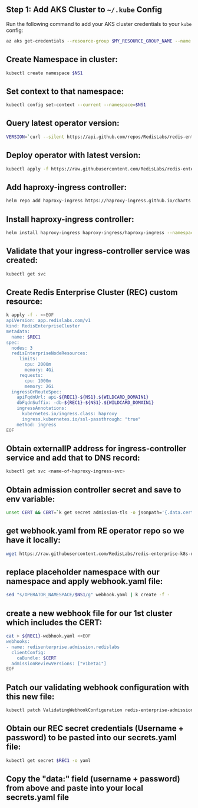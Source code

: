 ## Step 1: Add AKS Cluster to `~/.kube` Config
Run the following command to add your AKS cluster credentials to your `kube` config:

```bash
az aks get-credentials --resource-group $MY_RESOURCE_GROUP_NAME --name <name-of-AKS-cluster>
```

## Create Namespace in cluster:
```bash
kubectl create namespace $NS1
```

## Set context to that namespace:
```bash
kubectl config set-context --current --namespace=$NS1
```

## Query latest operator version:
```bash
VERSION=`curl --silent https://api.github.com/repos/RedisLabs/redis-enterprise-k8s-docs/releases/latest | grep tag_name | awk -F'"' '{print $4}'`
```

## Deploy operator with latest version:
```bash
kubectl apply -f https://raw.githubusercontent.com/RedisLabs/redis-enterprise-k8s-docs/$VERSION/bundle.yaml
```

## Add haproxy-ingress controller:
```bash
helm repo add haproxy-ingress https://haproxy-ingress.github.io/charts
```

## Install haproxy-ingress controller:
```bash
helm install haproxy-ingress haproxy-ingress/haproxy-ingress --namespace $NS1
```

## Validate that your ingress-controller service was created:
```bash
kubectl get svc
```

## Create Redis Enterprise Cluster (REC) custom resource:
```bash
k apply -f - <<EOF
apiVersion: app.redislabs.com/v1
kind: RedisEnterpriseCluster
metadata:
  name: $REC1
spec:
  nodes: 3
  redisEnterpriseNodeResources:
     limits:
       cpu: 2000m
       memory: 4Gi
     requests:
       cpu: 1000m
       memory: 2Gi
  ingressOrRouteSpec:
    apiFqdnUrl: api-${REC1}-${NS1}.${WILDCARD_DOMAIN1}
    dbFqdnSuffix: -db-${REC1}-${NS1}.${WILDCARD_DOMAIN1}
    ingressAnnotations:
      kubernetes.io/ingress.class: haproxy
      ingress.kubernetes.io/ssl-passthrough: "true"
    method: ingress
EOF
```

## Obtain externalIP address for ingress-controller service and add that to DNS record:
```bash
kubectl get svc <name-of-haproxy-ingress-svc>
```

## Obtain admission controller secret and save to env variable:
```bash
unset CERT && CERT=`k get secret admission-tls -o jsonpath='{.data.cert}'` && echo $CERT
```

## get webhook.yaml from RE operator repo so we have it locally:
```bash
wget https://raw.githubusercontent.com/RedisLabs/redis-enterprise-k8s-docs/master/admission/webhook.yaml
```

## replace placeholder namespace with our namespace and apply webhook.yaml file:
```bash
sed "s/OPERATOR_NAMESPACE/$NS1/g" webhook.yaml | k create -f -
```

## create a new webhook file for our 1st cluster which includes the CERT:
```bash
cat > ${REC1}-webhook.yaml <<EOF
webhooks:
- name: redisenterprise.admission.redislabs
  clientConfig:
    caBundle: $CERT
  admissionReviewVersions: ["v1beta1"]
EOF
```

## Patch our validating webhook configuration with this new file:
```bash
kubectl patch ValidatingWebhookConfiguration redis-enterprise-admission --patch "$(cat ${REC1}-webhook.yaml)"
```

## Obtain our REC secret credentials (Username + password) to be pasted into our secrets.yaml file:
```bash
kubectl get secret $REC1 -o yaml
```

## Copy the "data:" field (username + password) from above and paste into your local secrets.yaml file
